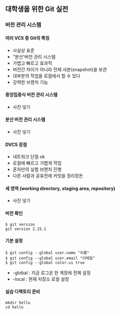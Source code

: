 ## 대학생을 위한 Git 실전
### 버전 관리 시스템
#### 여러 VCS 중 Git의 특징

* 사실상 표준
* "분산'버전 관리 시스템
* 가볍고 빠르고 효과적
* 버전간 차이가 아니라 전체 사본(snapshot)을 보관
* 대부분의 작업을 로컬에서 할 수 있다
* 강력한 브랜치 기능

#### 중앙집중식 버전 관리 시스템

- 사진 넣기

#### 분산 버전 관리 시스템

- 사진 넣기

#### DVCS 장점

* 네트워크 단절 ok
* 로컬에 빠르고 가볍게 작업
* 혼자만의 실험 브랜치 진행
* 다른 사람과 공유전에 커밋을 정리정돈

#### 세 영역 (working directory, staging area, repository)

- 사진 넣기

#### 버전 확인

    $ git version
    git version 2.15.1

#### 기본 설정

    $ git config --global user.name "이름"
    $ git config --global user.email "이메일"
    $ git config --global color.ui true

* -global : 지금 로그온 한 계정에 전체 설정  
* -local : 현재 저장소 로컬 설정

#### 실습 디렉토리 준비

    mkdir hello
    cd hello
    
